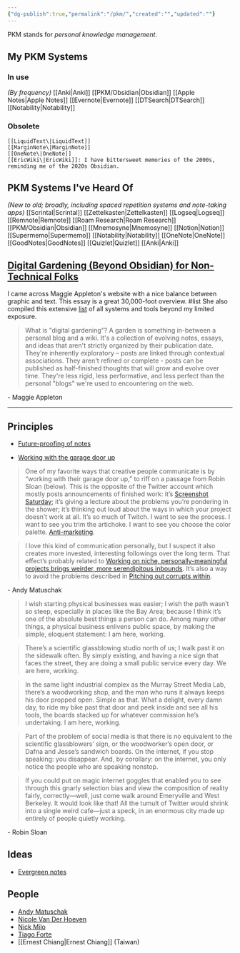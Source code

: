 ```yaml
---
{"dg-publish":true,"permalink":"/pkm/","created":"","updated":""}
---
```


PKM stands for *personal knowledge management*.

## My PKM Systems

### In use
*(By frequency)*
	[[Anki\|Anki]]
	[[PKM/Obsidian\|Obsidian]]
	[[Apple Notes\|Apple Notes]]
	[[Evernote\|Evernote]]
	[[DTSearch\|DTSearch]]
	[[Notability\|Notability]]
	
### Obsolete
	[[LiquidText\|LiquidText]]
	[[MarginNote\|MarginNote]]
	[[OneNote\|OneNote]]
	[[EricWiki\|EricWiki]]: I have bittersweet memories of the 2000s, reminding me of the 2020s Obsidian.

## PKM Systems I've Heard Of
*(New to old; broadly, including spaced repetition systems and note-taking apps)*
	[[Scrintal\|Scrintal]]
	[[Zettelkasten\|Zettelkasten]]
	[[Logseq\|Logseq]]
	[[Remnote\|Remnote]]
	[[Roam Research\|Roam Research]]
	[[PKM/Obsidian\|Obsidian]]
	[[Mnemosyne\|Mnemosyne]]
	[[Notion\|Notion]]
	[[Supermemo\|Supermemo]]
	[[Notability\|Notability]]
	[[OneNote\|OneNote]]
	[[GoodNotes\|GoodNotes]]
	[[Quizlet\|Quizlet]]
	[[Anki\|Anki]]

## [Digital Gardening (Beyond Obsidian) for Non-Technical Folks](https://maggieappleton.com/nontechnical-gardening)

I came across Maggie Appleton's website with a nice balance between graphic and text. This essay is a great 30,000-foot overview. #list She also compiled this extensive [list](https://github.com/MaggieAppleton/digital-gardeners) of all systems and tools beyond my limited exposure.

> What is "digital gardening"?
> A garden is something in-between a personal blog and a wiki. It's a collection of evolving notes, essays, and ideas that aren't strictly organized by their publication date. They're inherently exploratory – posts are linked through contextual associations. They aren't refined or complete - posts can be published as half-finished thoughts that will grow and evolve over time. They're less rigid, less performative, and less perfect than the personal "blogs" we're used to encountering on the web.

\- Maggie Appleton

---
## Principles

- [Future-proofing of notes](https://www.reddit.com/r/ObsidianMD/comments/srydoj/on_the_concept_of_futureproofing_of_notes_in/)

- [Working with the garage door up](https://notes.andymatuschak.org/z21cgR9K3UcQ5a7yPsj2RUim3oM2TzdBByZu)
> One of my favorite ways that creative people communicate is by “working with their garage door up,” to riff on a passage from Robin Sloan (below). This is the opposite of the Twitter account which mostly posts announcements of finished work: it’s [Screenshot Saturday](https://twitter.com/hashtag/screenshotsaturday?lang=en); it’s giving a lecture about the problems you’re pondering in the shower; it’s thinking out loud about the ways in which your project doesn’t work at all. It’s so much of Twitch. I want to see the process. I want to see you trim the artichoke. I want to see you choose the color palette. [Anti-marketing](https://notes.andymatuschak.org/z4bK6LaSBRetDzuYkeCs3A8mJ8DufTbK4o6FS).

> I love this kind of communication personally, but I suspect it also creates more invested, interesting followings over the long term. That effect’s probably related to [Working on niche, personally-meaningful projects brings weirder, more serendipitous inbounds](https://notes.andymatuschak.org/z2DABWsGLkXcCuUet2scfD1duL1ZHBztwGKp). It’s also a way to avoid the problems described in [Pitching out corrupts within](https://notes.andymatuschak.org/zqG92bvaL58AWMeL97jXaRd1Dm6hsfGvhAn).

\- Andy Matuschak

> I wish starting physical businesses was easier; I wish the path wasn’t so steep, especially in places like the Bay Area; because I think it’s one of the absolute best things a person can do. Among many other things, a physical business enlivens public space, by making the simple, eloquent statement: I am here, working.

> There’s a scientific glassblowing studio north of us; I walk past it on the sidewalk often. By simply existing, and having a nice sign that faces the street, they are doing a small public service every day. We are here, working.

> In the same light industrial complex as the Murray Street Media Lab, there’s a woodworking shop, and the man who runs it always keeps his door propped open. Simple as that. What a delight, every damn day, to ride my bike past that door and peek inside and see all his tools, the boards stacked up for whatever commission he’s undertaking. I am here, working.

> Part of the problem of social media is that there is no equivalent to the scientific glassblowers’ sign, or the woodworker’s open door, or Dafna and Jesse’s sandwich boards. On the internet, if you stop speaking: you disappear. And, by corollary: on the internet, you only notice the people who are speaking nonstop.

> If you could put on magic internet goggles that enabled you to see through this gnarly selection bias and view the composition of reality fairly, correctly—well, just come walk around Emeryville and West Berkeley. It would look like that! All the tumult of Twitter would shrink into a single weird cafe—just a speck, in an enormous city made up entirely of people quietly working.

\- Robin Sloan

## Ideas

- [Evergreen notes](https://medium.com/pm%E7%9A%84%E7%94%9F%E7%94%A2%E5%8A%9B%E5%B7%A5%E5%85%B7%E7%AE%B1/%E4%BB%80%E9%BA%BC%E6%98%AF-evergreen-note-%E9%95%B7%E9%9D%92%E7%AD%86%E8%A8%98-5f0b2c7b6547)

## People

- [Andy Matuschak](https://notes.andymatuschak.org/About_these_notes)
- [Nicole Van Der Hoeven](https://nicolevanderhoeven.com/tags/obsidian/](https://nicolevanderhoeven.com/))
- [Nick Milo](https://www.linkingyourthinking.com/)
- [Tiago Forte](https://fortelabs.com/)
- [[Ernest Chiang\|Ernest Chiang]] (Taiwan)
